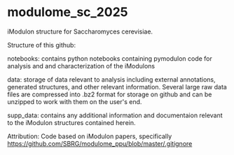 # modulome_sc_2025
iModulon structure for Saccharomyces cerevisiae.

Structure of this github:

notebooks: contains python notebooks containing pymodulon code for analysis and and characterization of the iModulons

data: storage of data relevant to analysis including external annotations, generated structures, and other relevant information. Several large raw data files are compressed into .bz2 format for storage on github and can be unzipped to work with them on the user's end.

supp_data: contains any additional information and documentaion relevant to the iModulon structures contained herein.


Attribution: Code based on iModulon papers, specifically https://github.com/SBRG/modulome_ppu/blob/master/.gitignore
